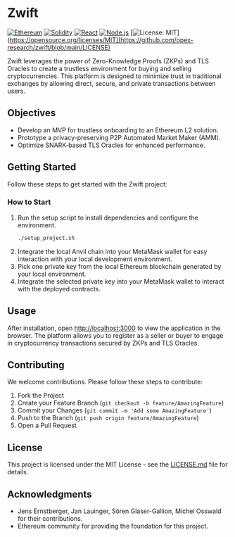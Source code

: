 # Zwift

[![Ethereum](https://img.shields.io/badge/Ethereum-L2-brightgreen)](https://ethereum.org/)
[![Solidity](https://img.shields.io/badge/Solidity-0.8.x-blue.svg)](https://soliditylang.org/)
[![React](https://img.shields.io/badge/React-17.x-61DAFB.svg)](https://reactjs.org/)
[![Node.js](https://img.shields.io/badge/Node.js-14.x-339933.svg)](https://nodejs.org/)
[![License: MIT]([https://img.shields.io/badge/License-MIT-yellow.svg)](https://opensource.org/licenses/MIT](https://github.com/opex-research/zwift/blob/main/LICENSE)

Zwift leverages the power of Zero-Knowledge Proofs (ZKPs) and TLS Oracles to create a trustless environment for buying and selling cryptocurrencies. This platform is designed to minimize trust in traditional exchanges by allowing direct, secure, and private transactions between users.

## Objectives

- Develop an MVP for trustless onboarding to an Ethereum L2 solution.
- Prototype a privacy-preserving P2P Automated Market Maker (AMM).
- Optimize SNARK-based TLS Oracles for enhanced performance.

## Getting Started

Follow these steps to get started with the Zwift project:

### How to Start

1. Run the setup script to install dependencies and configure the environment.
    ```sh
    ./setup_project.sh
    ```
2. Integrate the local Anvil chain into your MetaMask wallet for easy interaction with your local development environment.
3. Pick one private key from the local Ethereum blockchain generated by your local environment.
4. Integrate the selected private key into your MetaMask wallet to interact with the deployed contracts.

## Usage

After installation, open [http://localhost:3000](http://localhost:3000) to view the application in the browser. The platform allows you to register as a seller or buyer to engage in cryptocurrency transactions secured by ZKPs and TLS Oracles.

## Contributing

We welcome contributions. Please follow these steps to contribute:

1. Fork the Project
2. Create your Feature Branch (`git checkout -b feature/AmazingFeature`)
3. Commit your Changes (`git commit -m 'Add some AmazingFeature'`)
4. Push to the Branch (`git push origin feature/AmazingFeature`)
5. Open a Pull Request

## License

This project is licensed under the MIT License - see the [LICENSE.md](LICENSE.md) file for details.

## Acknowledgments

- Jens Ernstberger, Jan Lauinger, Sören Glaser-Gallion, Michel Osswald for their contributions.
- Ethereum community for providing the foundation for this project.

